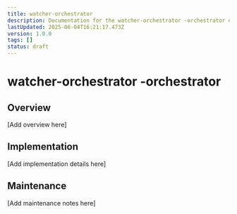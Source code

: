 ```yaml
---
title: watcher-orchestrator
description: Documentation for the watcher-orchestrator -orchestrator of the Clarity Engine system.
lastUpdated: 2025-06-04T16:21:17.473Z
version: 1.0.0
tags: []
status: draft
---
```


# watcher-orchestrator -orchestrator

## Overview

[Add overview here]

## Implementation

[Add implementation details here]

## Maintenance

[Add maintenance notes here]
